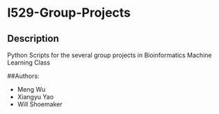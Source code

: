 # I529-Group-Projects

## Description
Python Scripts for the several group projects in Bioinformatics Machine Learning Class

##Authors:
* Meng Wu
* Xiangyu Yao
* Will Shoemaker
